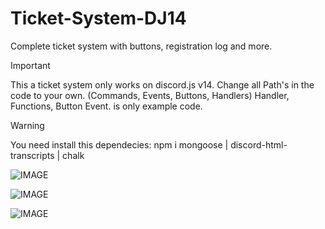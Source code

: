 # Ticket-System-DJ14

Complete ticket system with buttons, registration log and more.

> [!IMPORTANT]
> This a ticket system only works on discord.js v14.
> Change all Path's in the code to your own. (Commands, Events, Buttons, Handlers)
> Handler, Functions, Button Event. is only example code.



> [!WARNING]
> You need install this dependecies: npm i mongoose | discord-html-transcripts | chalk


![IMAGE](https://cdn.discordapp.com/attachments/1102518303836082217/1194928327379652648/image.png?ex=65b222b9&is=659fadb9&hm=dbda934e1502fb55c93a893ac89b38e49e2cd4c9dde860f0ec7ec9bc951aa04e&)

![IMAGE](https://cdn.discordapp.com/attachments/1102518303836082217/1194928586650562610/image.png?ex=65b222f7&is=659fadf7&hm=361b72ac436b7bade5dea4eeb5ae8aab5d598b4aab65f8bc08a3acff604fce97&)

![IMAGE](https://cdn.discordapp.com/attachments/1073136797913206806/1194928691667546132/image.png?ex=65b22310&is=659fae10&hm=942ccf73fa5afec27d3d106fea619f8da98775f1f2844584bb07b403f3fbdf9d&)